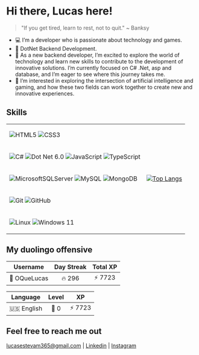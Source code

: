 # Hi there, Lucas here!

> "If you get tired, learn to rest, not to quit."
> ~ Banksy

- 💻 I’m a developer who is passionate about technology and games.
- 🧮 DotNet Backend Development.
- 🔭 As a new backend developer, I’m excited to explore the world of technology and learn new skills to contribute to the development of innovative solutions. I’m currently focused on C# .Net, asp and database, and I’m eager to see where this journey takes me.
- 🚀 I’m interested in exploring the intersection of artificial intelligence and gaming, and how these two fields can work together to create new and innovative experiences.

## Skills

<table>
<tr>
<td>

![HTML5](https://img.shields.io/badge/html5-%23E34F26.svg?logo=html5&logoColor=white) ![CSS3](https://img.shields.io/badge/css3-%231572B6.svg?logo=css3&logoColor=white) 
</td>
<td rowspan=5>
  
[![Top Langs](https://github-readme-stats.vercel.app/api/top-langs/?username=OQueLucas&layout=compact&theme=discord_old_blurple)](https://github.com/anuraghazra/github-readme-stats)
</td>
</tr>
<tr>
<td> 

![C#](https://img.shields.io/badge/c%23-%23239120.svg?logo=c-sharp&logoColor=white)  ![Dot Net 6.0](https://img.shields.io/badge/6.0-blueviolet?logo=.net&logoColor=white) ![JavaScript](https://img.shields.io/badge/javascript-%23323330.svg?logo=javascript&logoColor=%23F7DF1E)  ![TypeScript](https://img.shields.io/badge/typescript-%23007ACC.svg?logo=typescript&logoColor=white) 
</td>
</tr>
<tr>
<td>

![MicrosoftSQLServer](https://img.shields.io/badge/Microsoft%20SQL%20Server-CC2927?logo=microsoft%20sql%20server&logoColor=white) ![MySQL](https://img.shields.io/badge/mysql-%2300f.svg?logo=mysql&logoColor=white) ![MongoDB](https://img.shields.io/badge/MongoDB-%234ea94b.svg?logo=mongodb&logoColor=white) 
</td>

</tr>
<tr>
<td>

![Git](https://img.shields.io/badge/git-%23F05033.svg?logo=git&logoColor=white) ![GitHub](https://img.shields.io/badge/github-%23121011.svg?logo=github&logoColor=white)
</td>
</tr>
<tr>
<td>

![Linux](https://img.shields.io/badge/Linux-FCC624?logo=linux&logoColor=black) ![Windows 11](https://img.shields.io/badge/Windows%2011-%230079d5.svg?logo=Windows%2011&logoColor=white)
</td>
</tr>
</table>

<!-- &nbsp;&nbsp;&nbsp;&nbsp; <img src="https://duolingo-stats-card.vercel.app/api?id=727309999&theme=dracula" alt="Duolingo Stats"/>    -->

## My duolingo offensive
<!--START_SECTION:duolingoStats-->
<!-- Automatically generated with https://github.com/centrumek/duolingo-readme-stats-->

| Username | Day Streak | Total XP |
|:---:|:---:|:---:|
| 👤 OQueLucas | 🔥 296 | ⚡ 7723 |

| Language | Level | XP |
|:---:|:---:|:---:|
| 🇺🇸 English | 👑 0 | ⚡ 7723 |

<!--END_SECTION:duolingoStats-->

  
## Feel free to reach me out

  <a href="mailto:lucasestevam365@gmail.com">lucasestevam365@gmail.com</a>
| <a href="https://www.linkedin.com/in/lucasenqueiroz/">Linkedin</a> 
| <a href="https://www.instagram.com/oquelucass/">Instagram</a>
<!-- | <a href="https://www.twitter.com/">Twitter</a> -->
